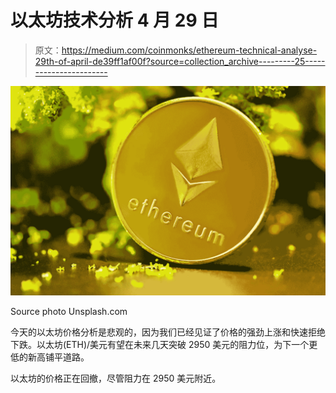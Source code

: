 # 以太坊技术分析 4 月 29 日

> 原文：<https://medium.com/coinmonks/ethereum-technical-analyse-29th-of-april-de39ff1af00f?source=collection_archive---------25----------------------->

![](img/9ddf50cb9c981de6fb96946f66f726b8.png)

Source photo Unsplash.com

今天的以太坊价格分析是悲观的，因为我们已经见证了价格的强劲上涨和快速拒绝下跌。以太坊(ETH)/美元有望在未来几天突破 2950 美元的阻力位，为下一个更低的新高铺平道路。

以太坊的价格正在回撤，尽管阻力在 2950 美元附近。